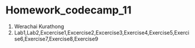 # Homework_codecamp_11
1. Werachai Kurathong
2. Lab1,Lab2,Excercise1,Excercise2,Excercise3,Exercise4,Exercise5,Exercise6,Exercise7,Exercise8,Exercise9
